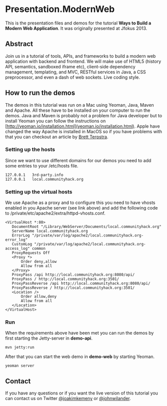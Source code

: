 # Presentation.ModernWeb

This is the presentation files and demos for the tutorial **Ways to Build a Modern Web Application**. It was originally presented at Jfokus 2013.

## Abstract

Join us in a tutorial of tools, APIs, and frameworks to build a modern web application with backend and frontend. We will make use of HTML5 (history API, semantics, sandboxed iframe etc), client-side dependency management, templating, and MVC, RESTful services in Java, a CSS preprocessor, and even a dash of web sockets. Live coding style. 

## How to run the demos

The demos in this tutorial was run on a Mac using Yeoman, Java, Maven and Apache. All these have to be installed on your computer to run the demos. Java and Maven is probably not a problem for Java developer but to install Yeoman you can follow the instructions on [http://yeoman.io/installation.html](yeoman.io/installation.html). Apple have changed the way Apache is installed in MacOS so if you have problems with that you can checkout an article by [Brett Terpstra](http://brettterpstra.com/2012/07/28/fixing-virtual-hosts-and-web-sharing-in-mountain-lion).

### Setting up the hosts

Since we want to use different domains for our demos you need to add some entries to your /etc/hosts file.

```
127.0.0.1	3rd-party.info
127.0.0.1	local.communityhack.org
```

### Setting up the virtual hosts

We use Apache as a proxy and to configure this you need to have vhosts enabled in you Apache server (see link above) and add the following code to /private/etc/apache2/extra/httpd-vhosts.conf.

 ```
 <VirtualHost *:80>
    DocumentRoot "/Library/WebServer/Documents/local.communityhack.org"
    ServerName local.communityhack.org
    ErrorLog "/private/var/log/apache2/local.communityhack.org-error_log"
    CustomLog "/private/var/log/apache2/local.communityhack.org-access_log" common
	ProxyRequests Off
	<Proxy *>
		Order deny,allow
		Allow from all
	</Proxy>
	ProxyPass /api http://local.communityhack.org:8080/api/
	ProxyPass / http://local.communityhack.org:3501/
	ProxyPassReverse /api http://local.communityhack.org:8080/api/
	ProxyPassReverse / http://local.communityhack.org:3501/
	<Location />
		Order allow,deny
		Allow from all
	</Location>
</VirtualHost>
 ```
### Run

When the requirements above have been met you can run the demos by first starting the Jetty-server in **demo-api**.

```
mvn jetty:run
```

After that you can start the web demo in **demo-web** by starting Yeoman.

```
yeoman server
```

## Contact

If you have any questions or if you want the live version of this tutorial you can contact us on
Twitter [@joakimkemeny](http://twitter.com/joakimkemeny) or [@johnwilander](http://twitter.com/johnwilander).

